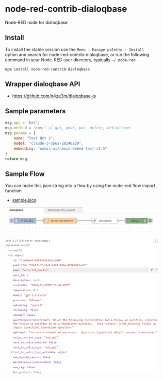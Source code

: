 node-red-contrib-dialoqbase
================

Node-RED node for dialoqbase



## Install

To install the stable version use the `Menu - Manage palette - Install`
option and search for node-red-contrib-dialoqbase, or run the following
command in your Node-RED user directory, typically `~/.node-red`

    npm install node-red-contrib-dialoqbase

## Wrapper dialoqbase  API  
- https://github.com/n4ze3m/dialoqbase-js

## Sample parameters
```js
msg.api = 'bot';
msg.method = 'post' // get, post, put, delete, default:get
msg.params = {
    name: "Test Bot 2",
    model: "claude-3-opus-20240229",
    embedding: "nomic-ai/nomic-embed-text-v1.5"
}
return msg;
```

## Sample Flow
You can make this json string into a flow by using the node-red flow import function.

- [sample.json](examples/sample.json)


![alt](examples/sample.png)

![alt](examples/result.png)
